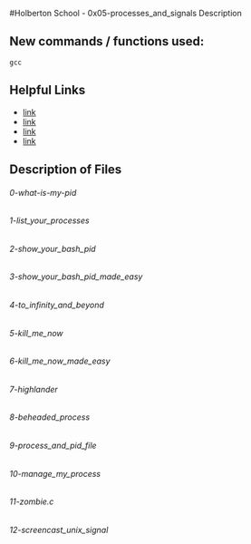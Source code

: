 #Holberton School - 0x05-processes_and_signals
Description

## New commands / functions used:
``gcc``

## Helpful Links
* [link](http://www.linfo.org/pid.html)
* [link](http://www.thegeekstuff.com/2012/03/linux-processes-environment/)
* [link](http://www.thegeekstuff.com/2012/03/linux-signals-fundamentals/)
* [link](http://www.computerhope.com/unix/signals.htm)

## Description of Files
<h6>0-what-is-my-pid</h6>

<h6>1-list_your_processes</h6>

<h6>2-show_your_bash_pid</h6>

<h6>3-show_your_bash_pid_made_easy</h6>

<h6>4-to_infinity_and_beyond</h6>

<h6>5-kill_me_now</h6>

<h6>6-kill_me_now_made_easy</h6>

<h6>7-highlander</h6>

<h6>8-beheaded_process</h6>

<h6>9-process_and_pid_file</h6>

<h6>10-manage_my_process</h6>

<h6>11-zombie.c</h6>

<h6>12-screencast_unix_signal</h6>

